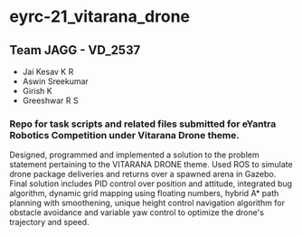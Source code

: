 # eyrc-21_vitarana_drone

## Team JAGG - VD_2537
- Jai Kesav K R
- Aswin Sreekumar
- Girish K
- Greeshwar R S

### Repo for task scripts and related files submitted for eYantra Robotics Competition under Vitarana Drone theme.
Designed, programmed and implemented a solution to the problem statement pertaining to the VITARANA DRONE theme. Used ROS to simulate drone package deliveries and returns over a spawned arena in Gazebo. Final solution includes PID control over position and attitude, integrated bug algorithm, dynamic grid mapping using floating numbers, hybrid A* path planning with smoothening, unique height control navigation algorithm for obstacle avoidance and variable yaw control to optimize the drone's trajectory and speed.
